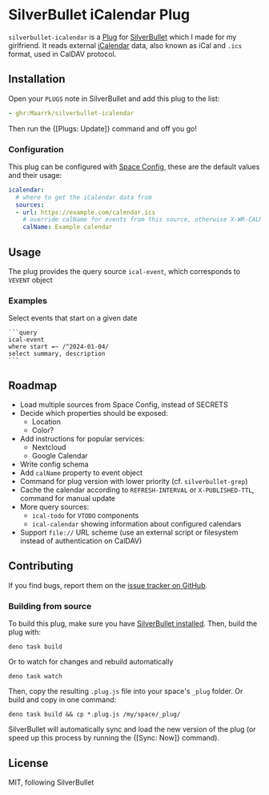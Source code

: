 # SilverBullet iCalendar Plug

`silverbullet-icalendar` is a [Plug](https://silverbullet.md/Plugs) for [SilverBullet](https://silverbullet.md/) which I made for my girlfriend.
It reads external [iCalendar](https://en.wikipedia.org/wiki/ICalendar) data, also known as iCal and `.ics` format, used in CalDAV protocol.

## Installation

Open your `PLUGS` note in SilverBullet and add this plug to the list:

```yaml
- ghr:Maarrk/silverbullet-icalendar
```

Then run the {[Plugs: Update]} command and off you go!

### Configuration

This plug can be configured with [Space Config](https://silverbullet.md/Space%20Config), these are the default values and their usage:

```yaml
icalendar:
  # where to get the iCalendar data from
  sources:
  - url: https://example.com/calendar.ics
    # override calName for events from this source, otherwise X-WR-CALNAME is used
    calName: Example calendar
```

## Usage

The plug provides the query source `ical-event`, which corresponds to `VEVENT` object

<!-- TODO: Describe properties in detail -->

### Examples

Select events that start on a given date

~~~
```query
ical-event
where start =~ /^2024-01-04/
select summary, description
```
~~~

## Roadmap

- Load multiple sources from Space Config, instead of SECRETS
- Decide which properties should be exposed:
  - Location
  - Color?
- Add instructions for popular services:
  - Nextcloud
  - Google Calendar
- Write config schema
- Add `calName` property to event object
- Command for plug version with lower priority (cf. `silverbullet-grep`)
- Cache the calendar according to `REFRESH-INTERVAL` or `X-PUBLISHED-TTL`, command for manual update
- More query sources:
  - `ical-todo` for `VTODO` components
  - `ical-calendar` showing information about configured calendars
- Support `file://` URL scheme (use an external script or filesystem instead of authentication on CalDAV)

## Contributing

If you find bugs, report them on the [issue tracker on GitHub](https://github.com/Maarrk/silverbullet-icalendar/issues).

### Building from source

To build this plug, make sure you have [SilverBullet installed](https://silverbullet.md/Install). Then, build the plug with:

```shell
deno task build
```

Or to watch for changes and rebuild automatically

```shell
deno task watch
```

Then, copy the resulting `.plug.js` file into your space's `_plug` folder. Or build and copy in one command:

```shell
deno task build && cp *.plug.js /my/space/_plug/
```

SilverBullet will automatically sync and load the new version of the plug (or speed up this process by running the {[Sync: Now]} command).

## License

MIT, following SilverBullet
